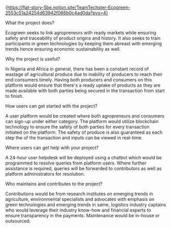 {https://flat-story-5be.notion.site/TeamTechster-Ecogreen-2553c51a24254d63942f066b0c4ad0da?pvs=4}

What the project does? 

Ecogreen seeks to link agropreneurs with ready markets while ensuring safety and traceability of product origins and history. It also seeks to train participants in green technologies by keeping them abreast with emerging trends hence ensuring economic sustainability as well.

Why the project is useful? 

In Nigeria and Africa in general, there has been a constant record of wastage of agricultural produce due to inability of producers to reach their end consumers timely. Having both producers and consumers on this platform would ensure that there's a ready uptake of products as they are made available with both parties being secured in the transaction from start to finish.

How users can get started with the project? 

A user platform would be created where both agropreneurs and consumers can sign-up under either category. The platform would utilize blockchain technology to ensure the safety of both parties for every transaction initiated on the platform. The safety of produce is also guaranteed as each step the of the transaction and inputs can be viewed in real-time.

Where users can get help with your project? 

A 24-hour user helpdesk will be deployed using a chatbot which would be programmed to resolve queries from platform users. Where further assistance is required, queries will be forwarded to contributors as well as platform administrators for resolution.

Who maintains and contributes to the project? 

Contributions would be from research institutes on emerging trends in agriculture, environmental specialists and advocates with emphasis on green technologies and emerging trends in same, logistics industry captains who would leverage their industry know-how and financial experts to ensure transparency in the payments.  Maintenance would be in-house or outsourced.
